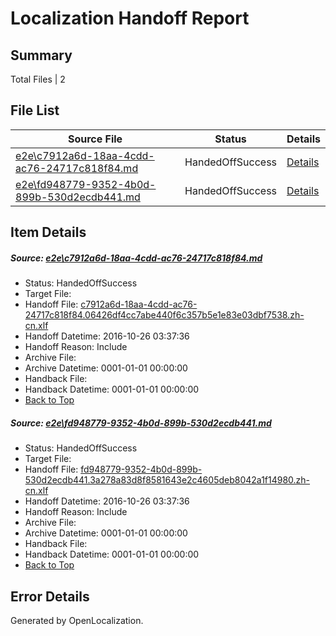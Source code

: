 # <a name='report-top'></a> Localization Handoff Report

## Summary
 Total Files | 2

## File List
 Source File | Status | Details 
 ----------- | ------ | ------- 
 [e2e\c7912a6d-18aa-4cdd-ac76-24717c818f84.md](https://github.com/OpenLocalizationTestOrg/ol-test0/blob/8d3a3dcdd185eb7cbbd145acd3fa961447f307cc/e2e/c7912a6d-18aa-4cdd-ac76-24717c818f84.md) | HandedOffSuccess | [Details](#2c7132da4e23f8dc04a4091e7773cae81c23b6351)
 [e2e\fd948779-9352-4b0d-899b-530d2ecdb441.md](https://github.com/OpenLocalizationTestOrg/ol-test0/blob/8d3a3dcdd185eb7cbbd145acd3fa961447f307cc/e2e/fd948779-9352-4b0d-899b-530d2ecdb441.md) | HandedOffSuccess | [Details](#082489ef618435cae31baacefe20a63c0162a9e72)

## Item Details
##### <a name='2c7132da4e23f8dc04a4091e7773cae81c23b6351'></a> Source: [e2e\c7912a6d-18aa-4cdd-ac76-24717c818f84.md](https://github.com/OpenLocalizationTestOrg/ol-test0/blob/8d3a3dcdd185eb7cbbd145acd3fa961447f307cc/e2e/c7912a6d-18aa-4cdd-ac76-24717c818f84.md)
* Status: HandedOffSuccess
* Target File: 
* Handoff File: [c7912a6d-18aa-4cdd-ac76-24717c818f84.06426df4cc7abe440f6c357b5e1e83e03dbf7538.zh-cn.xlf](https://github.com/OpenLocalizationTestOrg/ol-test0-handoff/blob/abddf438918d0d63b17d37ce32d5155aeccaa25d/ol-handoff/OpenLocalizationTestOrg/ol-test0-zhcn/shujia/ht/c7912a6d-18aa-4cdd-ac76-24717c818f84.06426df4cc7abe440f6c357b5e1e83e03dbf7538.zh-cn.xlf)
* Handoff Datetime: 2016-10-26 03:37:36
* Handoff Reason: Include
* Archive File: 
* Archive Datetime: 0001-01-01 00:00:00
* Handback File: 
* Handback Datetime: 0001-01-01 00:00:00
* [Back to Top](#report-top)

##### <a name='082489ef618435cae31baacefe20a63c0162a9e72'></a> Source: [e2e\fd948779-9352-4b0d-899b-530d2ecdb441.md](https://github.com/OpenLocalizationTestOrg/ol-test0/blob/8d3a3dcdd185eb7cbbd145acd3fa961447f307cc/e2e/fd948779-9352-4b0d-899b-530d2ecdb441.md)
* Status: HandedOffSuccess
* Target File: 
* Handoff File: [fd948779-9352-4b0d-899b-530d2ecdb441.3a278a83d8f8581643e2c4605deb8042a1f14980.zh-cn.xlf](https://github.com/OpenLocalizationTestOrg/ol-test0-handoff/blob/abddf438918d0d63b17d37ce32d5155aeccaa25d/ol-handoff/OpenLocalizationTestOrg/ol-test0-zhcn/shujia/ht/fd948779-9352-4b0d-899b-530d2ecdb441.3a278a83d8f8581643e2c4605deb8042a1f14980.zh-cn.xlf)
* Handoff Datetime: 2016-10-26 03:37:36
* Handoff Reason: Include
* Archive File: 
* Archive Datetime: 0001-01-01 00:00:00
* Handback File: 
* Handback Datetime: 0001-01-01 00:00:00
* [Back to Top](#report-top)


## Error Details

Generated by OpenLocalization.
